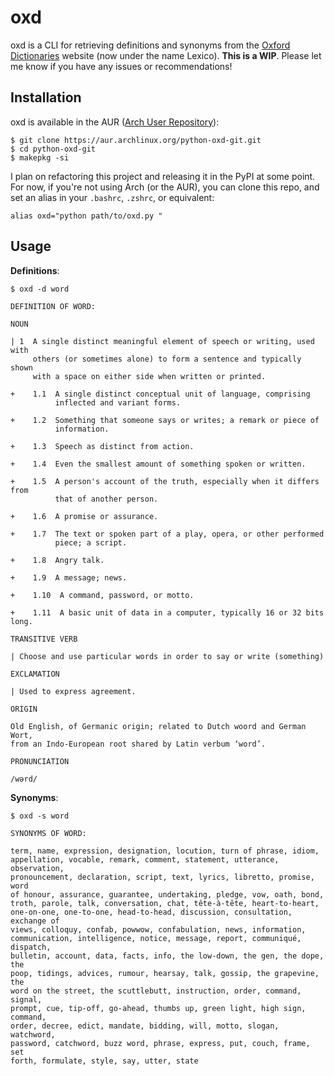 # oxd

oxd is a CLI for retrieving definitions and synonyms from the [Oxford Dictionaries](https://www.lexico.com/) website (now under the name Lexico). **This is a WIP**. Please let me know if you have any issues or recommendations!

## Installation

oxd is available in the AUR ([Arch User Repository](https://aur.archlinux.org/packages/python-oxd-git/)):

```
$ git clone https://aur.archlinux.org/python-oxd-git.git
$ cd python-oxd-git
$ makepkg -si
```

I plan on refactoring this project and releasing it in the PyPI at some point. For now, if you're not using Arch (or the AUR), you can clone this repo, and set an alias in your `.bashrc`, `.zshrc`, or equivalent:

```
alias oxd="python path/to/oxd.py "
```

## Usage

**Definitions**:

```
$ oxd -d word

DEFINITION OF WORD:

NOUN

| 1  A single distinct meaningful element of speech or writing, used with 
     others (or sometimes alone) to form a sentence and typically shown 
     with a space on either side when written or printed.

+    1.1  A single distinct conceptual unit of language, comprising 
          inflected and variant forms.

+    1.2  Something that someone says or writes; a remark or piece of 
          information.

+    1.3  Speech as distinct from action.

+    1.4  Even the smallest amount of something spoken or written.

+    1.5  A person's account of the truth, especially when it differs from 
          that of another person.

+    1.6  A promise or assurance.

+    1.7  The text or spoken part of a play, opera, or other performed 
          piece; a script.

+    1.8  Angry talk.

+    1.9  A message; news.

+    1.10  A command, password, or motto.

+    1.11  A basic unit of data in a computer, typically 16 or 32 bits long.

TRANSITIVE VERB

| Choose and use particular words in order to say or write (something)

EXCLAMATION

| Used to express agreement.

ORIGIN

Old English, of Germanic origin; related to Dutch woord and German Wort, 
from an Indo-European root shared by Latin verbum ‘word’.

PRONUNCIATION

/wərd/
```

**Synonyms**:

```
$ oxd -s word

SYNONYMS OF WORD:

term, name, expression, designation, locution, turn of phrase, idiom, 
appellation, vocable, remark, comment, statement, utterance, observation, 
pronouncement, declaration, script, text, lyrics, libretto, promise, word 
of honour, assurance, guarantee, undertaking, pledge, vow, oath, bond, 
troth, parole, talk, conversation, chat, tête-à-tête, heart-to-heart, 
one-on-one, one-to-one, head-to-head, discussion, consultation, exchange of 
views, colloquy, confab, powwow, confabulation, news, information, 
communication, intelligence, notice, message, report, communiqué, dispatch, 
bulletin, account, data, facts, info, the low-down, the gen, the dope, the 
poop, tidings, advices, rumour, hearsay, talk, gossip, the grapevine, the 
word on the street, the scuttlebutt, instruction, order, command, signal, 
prompt, cue, tip-off, go-ahead, thumbs up, green light, high sign, command, 
order, decree, edict, mandate, bidding, will, motto, slogan, watchword, 
password, catchword, buzz word, phrase, express, put, couch, frame, set 
forth, formulate, style, say, utter, state
```
